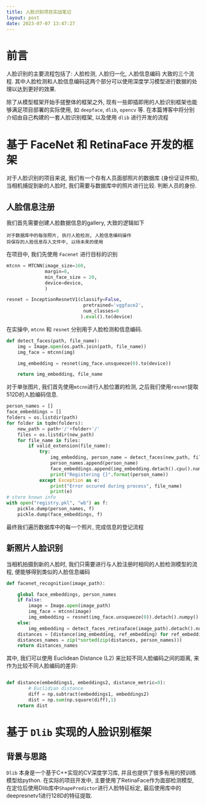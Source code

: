```yaml
---
title: 人脸识别项目实战笔记
layout: post
date: 2023-07-07 13:47:27
---
```




# 前言

人脸识别的主要流程包括了: 人脸检测, 人脸归一化, 人脸信息编码 大致的三个流程. 其中人脸检测和人脸信息编码这两个部分可以使用深度学习模型进行数据的处理以达到更好的效果. 

除了从模型框架开始手搓整体的框架之外, 现有一些即插即用的人脸识别框架也能够满足项目部署的实际使用, 如 `deepface`, `dlib`, `opencv` 等. 在本篇博客中将分别介绍由自己构建的一套人脸识别框架, 以及使用 `dlib` 进行开发的流程


# 基于 FaceNet 和 RetinaFace 开发的框架

对于人脸识别的项目来说, 我们有一个存有人员面部照片的数据库 (身份证证件照), 当相机捕捉到新的人脸时, 我们需要与数据库中的照片进行比较. 判断人员的身份. 

## 人脸信息注册

我们首先需要创建人脸数据信息的gallery, 大致的逻辑如下

```
对于数据库中的每张照片, 执行人脸检测, 人脸信息编码操作
将保存的人脸信息存入文件中, 以待未来的使用
```

在项目中, 我们先使用 `Facenet` 进行目标的识别

```python
mtcnn = MTCNN(image_size=160, 
              margin=0, 
              min_face_size = 20, 
              device=device,
              )

resnet = InceptionResnetV1(classify=False,
                            pretrained='vggface2',
                            num_classes=0
                           ).eval().to(device)

```

在实操中, `mtcnn` 和 `resnet` 分别用于人脸检测和信息编码. 

```python
def detect_faces(path, file_name):
    img = Image.open(os.path.join(path, file_name))
    img_face = mtcnn(img)

    img_embedding = resnet(img_face.unsqueeze(0).to(device))

    return img_embedding, file_name

```

对于单张图片, 我们首先使用`mtcnn`进行人脸位置的检测, 之后我们使用`resnet`提取512D的人脸编码信息. 

```python
person_names = []
face_embeddings = []
folders = os.listdir(path)
for folder in tqdm(folders):
    new_path = path+'/'+folder+'/'
    files = os.listdir(new_path)
    for file_name in files:
        if valid_extension(file_name):
            try:
                img_embedding, person_name = detect_faces(new_path, file_name)
                person_names.append(person_name)
                face_embeddings.append(img_embedding.detach().cpu().numpy())
                print("Registering {}".format(person_name))
            except Exception as e:
                print("Error occured during process", file_name)
                print(e)
# store known info
with open("registry.pkl", "wb") as f:
    pickle.dump(person_names, f)
    pickle.dump(face_embeddings, f)
```

最终我们遍历数据库中的每一个照片, 完成信息的登记流程

## 新照片人脸识别

当相机拍摄到新的人脸时, 我们只需要进行与人脸注册时相同的人脸检测模型的流程, 便能够得到类似的人脸信息编码

```python
def facenet_recognition(image_path):

    global face_embeddings, person_names
    if False:
        image = Image.open(image_path)
        img_face = mtcnn(image)
        img_embedding = resnet(img_face.unsqueeze(0)).detach().numpy()
    else:
        img_embedding = detect_faces_retinaface(image_path).detach().numpy()
    distances = [distance(img_embedding, ref_embedding) for ref_embedding in face_embeddings]
    distances_names = zip(*sorted(zip(distances, person_names)))
    return distances_names
```

其中, 我们可以使用 Euclidean Distance (L2) 来比较不同人脸编码之间的距离, 来作为比较不同人脸编码的差异:

```python

def distance(embeddings1, embeddings2, distance_metric=0):
        # Euclidian distance
        diff = np.subtract(embeddings1, embeddings2)
        dist = np.sum(np.square(diff),1)
    return dist

```


# 基于 `Dlib` 实现的人脸识别框架

## 背景与思路

`Dlib` 本身是一个基于C++实现的CV深度学习库, 并且也提供了很多有用的预训练模型给python. 在实际的项目开发中, 主要使用了RetinaFace作为面部检测模型, 在定位后使用Dlib库中`ShapePredictor`进行人脸特征标定, 最后使用库中的deepresnetv1进行128D的特征提取.



